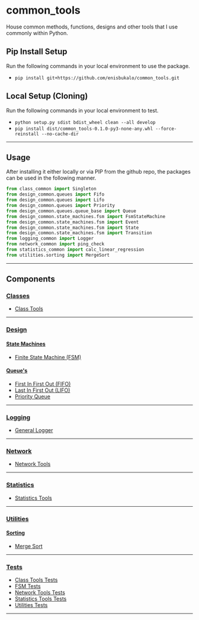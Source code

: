 # common_tools
House common methods, functions, designs and other tools that I use commonly within Python.

## Pip Install Setup
Run the following commands in your local environment to use the package.
- ```pip install git+https://github.com/enisbukalo/common_tools.git```

## Local Setup (Cloning)
Run the following commands in your local environment to test.
- ```python setup.py sdist bdist_wheel clean --all develop```
- ```pip install dist/common_tools-0.1.0-py3-none-any.whl --force-reinstall --no-cache-dir```
---

## Usage
After installing it either locally or via PIP from the github repo, the packages can be used in the following manner.<br>
```python
from class_common import Singleton
from design_common.queues import Fifo
from design_common.queues import Lifo
from design_common.queues import Priority
from design_common.queues.queue_base import Queue
from design_common.state_machines.fsm import FsmStateMachine
from design_common.state_machines.fsm import Event
from design_common.state_machines.fsm import State
from design_common.state_machines.fsm import Transition
from logging_common import Logger
from network_common import ping_check
from statistics_common import calc_linear_regression
from utilities.sorting import MergeSort
```

---
## Components
### [Classes](https://github.com/enisbukalo/common_tools/tree/main/class_common)
- [Class Tools](https://github.com/enisbukalo/common_tools/blob/main/class_common/class_tools.py)
---
### [Design](https://github.com/enisbukalo/common_tools/tree/main/design_common)
#### [State Machines](https://github.com/enisbukalo/common_tools/tree/main/design_common/state_machines)
- [Finite State Machine (FSM)](https://github.com/enisbukalo/common_tools/tree/main/design_common/state_machines/FSM)
#### [Queue's](https://github.com/enisbukalo/common_tools/tree/main/design_common/queues)
- [First In First Out (FIFO)](https://github.com/enisbukalo/common_tools/tree/main/design_common/queues/fifo)
- [Last In First Out (LIFO)](https://github.com/enisbukalo/common_tools/tree/main/design_common/queues/lifo)
- [Priority Queue](https://github.com/enisbukalo/common_tools/tree/main/queues/state_machines/priority)
---
### [Logging](https://github.com/enisbukalo/common_tools/tree/main/logging_common)
- [General Logger](https://github.com/enisbukalo/common_tools/blob/main/logging_common/logger.py)
---
### [Network](https://github.com/enisbukalo/common_tools/tree/main/network_common)
- [Network Tools](https://github.com/enisbukalo/common_tools/blob/main/network_common/network_tools.py)
---
### [Statistics](https://github.com/enisbukalo/common_tools/tree/main/statistics_common)
- [Statistics Tools](https://github.com/enisbukalo/common_tools/blob/main/statistics_common/statistics_tools.py)
---
### [Utilities](https://github.com/enisbukalo/common_tools/tree/main/utilities)
#### [Sorting](https://github.com/enisbukalo/common_tools/tree/main/utilities/sorting)
- [Merge Sort](https://github.com/enisbukalo/common_tools/blob/main/utilities/sorting/merge_sort.py)
---
### [Tests](https://github.com/enisbukalo/common_tools/tree/main/tests)
- [Class Tools Tests](https://github.com/enisbukalo/common_tools/tree/main/tests/test_classes)
- [FSM Tests](https://github.com/enisbukalo/common_tools/tree/main/tests/test_design/test_fsm)
- [Network Tools Tests](https://github.com/enisbukalo/common_tools/tree/main/tests/test_network)
- [Statistics Tools Tests](https://github.com/enisbukalo/common_tools/tree/main/tests/test_statistics)
- [Utilities Tests](https://github.com/enisbukalo/common_tools/tree/main/tests/test_utilities)
---